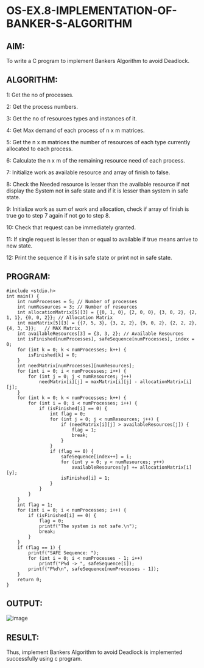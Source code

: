 # OS-EX.8-IMPLEMENTATION-OF-BANKER-S-ALGORITHM

## AIM:
To write a C program to implement Bankers Algorithm to avoid Deadlock.

## ALGORITHM:
1: Get the no of processes.

2: Get the process numbers.

3: Get the no of resources types and instances of it.

4: Get Max demand of each process of n x m matrices.

5: Get the n x m matrices the number of resources of each type currently allocated to each process.

6: Calculate the n x m of the remaining resource need of each process.

7: Initialize work as available resource and array of finish to false.

8: Check the Needed resource is lesser than the available resource if not display the System not in safe state and if it is lesser than system in safe state.

9: Initialize work as sum of work and allocation, check if array of finish is true go to step 7 again if not go to step 8.

10: Check that request can be immediately granted.

11: If single request is lesser than or equal to available if true means arrive to new state.

12: Print the sequence if it is in safe state or print not in safe state.

## PROGRAM:
```
#include <stdio.h>
int main() {
    int numProcesses = 5; // Number of processes
    int numResources = 3; // Number of resources
    int allocationMatrix[5][3] = {{0, 1, 0}, {2, 0, 0}, {3, 0, 2}, {2, 1, 1}, {0, 0, 2}}; // Allocation Matrix
    int maxMatrix[5][3] = {{7, 5, 3}, {3, 2, 2}, {9, 0, 2}, {2, 2, 2}, {4, 3, 3}};   // MAX Matrix
    int availableResources[3] = {3, 3, 2}; // Available Resources
    int isFinished[numProcesses], safeSequence[numProcesses], index = 0;
    for (int k = 0; k < numProcesses; k++) {
        isFinished[k] = 0;
    }
    int needMatrix[numProcesses][numResources];
    for (int i = 0; i < numProcesses; i++) {
        for (int j = 0; j < numResources; j++)
            needMatrix[i][j] = maxMatrix[i][j] - allocationMatrix[i][j];
    }
    for (int k = 0; k < numProcesses; k++) {
        for (int i = 0; i < numProcesses; i++) {
            if (isFinished[i] == 0) {
                int flag = 0;
                for (int j = 0; j < numResources; j++) {
                    if (needMatrix[i][j] > availableResources[j]) {
                        flag = 1;
                        break;
                    }
                }
                if (flag == 0) {
                    safeSequence[index++] = i;
                    for (int y = 0; y < numResources; y++)
                        availableResources[y] += allocationMatrix[i][y];
                    isFinished[i] = 1;
                }
            }
        }
    }
    int flag = 1;
    for (int i = 0; i < numProcesses; i++) {
        if (isFinished[i] == 0) {
            flag = 0;
            printf("The system is not safe.\n");
            break;
        }
    }
    if (flag == 1) {
        printf("SAFE Sequence: ");
        for (int i = 0; i < numProcesses - 1; i++)
            printf("P%d -> ", safeSequence[i]);
        printf("P%d\n", safeSequence[numProcesses - 1]);
    }
    return 0;
}
```
## OUTPUT:


![image](https://github.com/lisianathiruselvan/OS-EX.8-IMPLEMENTATION-OF-BANKER-S-ALGORITHM/assets/119389971/928b17b4-b469-469d-a016-087c3d5e8051)

## RESULT:
Thus, implement Bankers Algorithm to avoid Deadlock is implemented successfully using c program.
